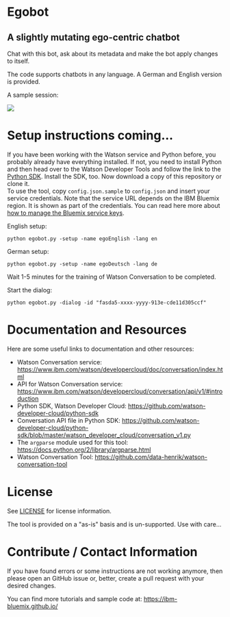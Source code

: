 # Egobot
## A slightly mutating ego-centric chatbot
Chat with this bot, ask about its metadata and make the bot apply changes to itself.

The code supports chatbots in any language. A German and English version is provided.

A sample session:   

![](https://raw.githubusercontent.com/data-henrik/bluemix-egobot/master/images/egobot-session.en.gif)

# Setup instructions coming...

If you have been working with the Watson service and Python before, you probably already have everything installed. If not, you need to install Python and then head over to the Watson Developer Tools and follow the link to the [Python SDK](https://github.com/watson-developer-cloud/python-sdk). Install the SDK, too. Now download a copy of this repository or clone it.   
To use the tool, copy `config.json.sample` to `config.json` and insert your service credentials. Note that the service URL depends on the IBM Bluemix region. It is shown as part of the credentials. You can read here more about [how to manage the Bluemix service keys](https://www.ibm.com/blogs/bluemix/2017/06/manage-bluemix-service-keys-via-cli/).

English setup:   
```
python egobot.py -setup -name egoEnglish -lang en
```
German setup:
```
python egobot.py -setup -name egoDeutsch -lang de
```


Wait 1-5 minutes for the training of Watson Conversation to be completed.

Start the dialog:   
```
python egobot.py -dialog -id "fasda5-xxxx-yyyy-913e-cde11d305ccf"
```


# Documentation and Resources
Here are some useful links to documentation and other resources:
* Watson Conversation service: https://www.ibm.com/watson/developercloud/doc/conversation/index.html
* API for Watson Conversation service: https://www.ibm.com/watson/developercloud/conversation/api/v1/#introduction
* Python SDK, Watson Developer Cloud: https://github.com/watson-developer-cloud/python-sdk
* Conversation API file in Python SDK: https://github.com/watson-developer-cloud/python-sdk/blob/master/watson_developer_cloud/conversation_v1.py
* The `argparse` module used for this tool: https://docs.python.org/2/library/argparse.html
* Watson Conversation Tool: https://github.com/data-henrik/watson-conversation-tool


# License
See [LICENSE](LICENSE) for license information.

The tool is provided on a "as-is" basis and is un-supported. Use with care...

# Contribute / Contact Information
If you have found errors or some instructions are not working anymore, then please open an GitHub issue or, better, create a pull request with your desired changes.

You can find more tutorials and sample code at:
https://ibm-bluemix.github.io/
